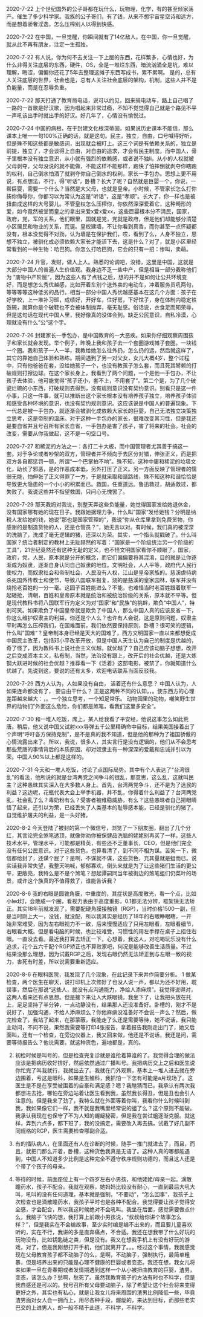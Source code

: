   
2020-7-22   上个世纪国外的公子哥都在玩什么，玩物理，化学，有的甚至倾家荡产。催生了多少科学家。我族的公子哥们，有了钱，从来不想宇宙星空诗和远方，而是想着骄奢淫逸，怎么压榨别人以得到快感。

2020-7-22    在中国，一旦觉醒，你瞬间就有了14亿敌人。在中国，你一旦觉醒，就从此不再有朋友，注定一生孤独。

2020-7-22    有人说，你为何不去关注一下上层的东西，花样繁多，心情也好，为什么非得关注底层的东西，硬件，OS，全是一堆烂东西，暗流汹涌全是坑，难以理解，晦涩，偏偏你还花了5年去整理这摊子东西写成书，累不累啊。 是的，总有人关注底层的世界，社会也是，总有人关注社会底层的架构，机制，这些人并不是负能量，而是在忍辱负重。

2020-7-22    那天打通了教育局电话，说可以约见，回来骑电动车，路上自己唱了一路的一首歌是好汉歌，因为唱起来非常过瘾，不知不觉觉得自己就是个路见不平一声吼该出手时就出手的好汉。好几年了，心情没有愉悦过。

2020-7-24   中国的病根，在于封建文化根深蒂固，如果说历史课本不能信，那么课本上唯一一句100%正确的话，就是这句。民主，独立，自由，口号喊得好听，但是殊不知这些都是敏感词，出现就会被盯上。这三个词是有依赖关系的，独立是前提，独立了，才会谈得上自由，对自由的追求，才会有民主制度。而中国人，骨子里根本没有独立意识，从小就有强烈的依赖感，或者说不独li。从小的人权就被父母剥夺，父母没说的就不能做，不能这样不能那样，跑快了怕摔倒就剥夺你瞎跑的权利，自己倒水怕洒了就剥夺你自己倒水的权利，家长一手包办。思想上更不用说，有点想法，不行，得“听话”，卧槽？长大了呢？自然就是巨婴一个，你说，一帮巨婴，需要一个什么？当然是大父母，也就是皇帝。小时候，不管家长怎么打你揍你侮辱你，你都习以为常认为这是“听话”，这是“孝顺”。长大了，你一样也是被扭曲成这样的大号婴儿。不管皇权怎么压榨你，你依然深深爱着它，这种畸形的爱，如今竟然被堂而皇之的拿出来爱x爱x爱xx，这些巨婴根本分不清民，国家，政府，党，军的关系，他们眼里，国就是党，党就是政府，但是他们却能够分清楚小区居民和物业的关系，荒诞。皇权建墙，不让你看到真香，而你甚至一点怀疑都没有，根本没觉得不对劲，认为墙是在保护我们，哎，看到了么，人身不独立，思想不独立，被驯化成必须依赖大家长才能活下去，这是什么？对了，就是小区里经常看到的一种生物：哈巴狗。你怎么打哈巴狗，它会的只有一招：惨叫，卖萌。

2020-7-24  升官，发财，做人上人。熟悉的论调吧，没错，这里是中国，这就是大部分中国人的普遍人生价值观。我身边不乏一些中产，但是相当一部分我称他们为 ”废物中产阶层“，因为这些人有了点钱之后，想的并不是如何让公共环境变好，而是想怎么秀优越感，比如开着车别个送外卖的电动车，冲着服务员吼两句，等等等等这种低劣的品行。相当一部分中国人秀优越感基本在这几个方面：孩子在好学校，上一堆补习班，成绩好，开好车，住好房，下好馆子，身在体制内稳定铁饭碗，就算你是个破鞋也不会被体制抛弃，毫无耻感。俗话说，衣食足而知荣辱，但是这句话在现代中国人里，我好像真的没体会到。缺乏公民意识，自私冷漠，心理就没有什么”公“这个字。

2020-7-26  封建家长一手包办，是中国教育的一大恶疾。如果你仔细观察周围孩子和家长就会发现。举个例子，昨晚上我和孩子去一个套圈游戏摊子套圈。一块钱一个圈。我和孩子一人一半，我教给她怎么往外扔，怎么扔的远，然后就这样了，其它的靠她自己体验和熟练。期间遇到了另一对父女，女儿大概4岁，整个过程中，只有他爸爸在套，没给她孩子一个，也没有教孩子怎么套，而且死其掰赖的打破规则打擦边球。在这个家长身上，我看到了两个问题，一个是他一手包办，不让孩子去体验，他可能觉得“孩子还小，套不上，不用套了”。第二个是，为了几个破瓷烂碗的小东西，打破规则去得到，没有规则意识没有契约意识。别看只是这一件小事，只这一件事，就可以推断出这个家长根本没有培养孩子独立，培养孩子体验和感受各种环境的意识，也没有契约规则意识。这应该说是中国人的普遍现象。下一代总是被一手包办，就逐渐会被驯化成依赖大家长的巨婴，自己无法独立决策独立思考，这是帝制的温床。对于这种一手包办的家长，很难改变其习性，但是我还是要自省并且号召所有家长自省，一手包办是害了孩子，害了将来的社会。社会的改变，需要从你我做起，这不是一句空口号。

2020-7-27  和稀泥的方法之一：各打二十大板，而中国管理者尤其善于搞这一套。对于争论或者吵架的双方，管理者并不倾向于去区分对错，伸张正义，而是把双方各自都惩罚一顿，所谓“一个巴掌拍不响”。殊不知，这种中庸和稀泥的垃圾文化，助长了邪恶，是的作恶成本低，另外打压了正义。另一方面反映了管理者的懦弱无能，怕伸张了正义得罪了一方，于是就采取和谐路线，殊不知这种和谐恰恰是导致更大隐患的一个小小的积累而已。救国，任重道远。鲁迅救过，胡适救过，都失败了。我说这些并不指望救国，只问心无愧罢了。

2020-7-29  那天我妈对我说，别整天弄这些负能量，她觉得国家发给她退休金，没有国家哪有她的现在日子。我跟她据理力争，什么叫”国家“发给她钱？分明是纳税人发给她的钱，她说”那也是国家管理的“，我说”你从仓库里拿到免费货物，你感谢的是制造货物的人，还是仓管员？”，她无言以对。有时候，我们真的被深深的洗脑了，洗成了毫无逻辑的猪，还深以为荣。其实，一个指头就戳破了。什么叫国家？统治者制定的教材上无耻赫然的写着：“国家是一个阶级统治另一个阶级的工具”，21世纪竟然还有这种无耻的定义，也不怪文明国家看你不顺眼了。国家，政府，党，人民，原本就是分开的概念，而它们偏偏要将其混淆，目的就是让你逐渐成为奴隶，逐渐自身认同自己奴隶的地位。文明社会，人人平等，政府代人民行使权力，而奴隶社会和帝制社会，人民没有人权，江山是皇帝家族的。慈溪虐待病杀死国外传教士和使节，导致八国联军报复，烧的是慈溪的皇家园林，联军并没有烧抢老百姓的一分一毫。这园子百姓能进么？不能，也难怪当时老百姓跟着联军一起砸抢，清朝，百姓和皇帝原本就是统治和被统治阶级的关系，原本就不平等。但是现代教科书将八国联军行为定义为对“国家”和“民族”的挑衅，欺负“中国人”，特别可笑。如果欺负了中国皇帝就是欺负了中国人，那么中国人真的应该反省一下，你这么维护奴隶主的利益，你还是个人么？也许有人会说，这是原则问题，奴隶主平时再怎么压榨我们，在国难面前，我们依然要保持原则，卧槽？很可笑的逻辑，什么叫”国难“？皇帝制本身已经是天大的国难了，西方文明国家一直以来都想促成中国民主改革，包括邓小平改革开放，但是中国人天生认为自己的制度是优越的，奇了怪了，因为教科书上说社会主义优越，就优越了？自己应该动脑子想想，改开之后变成资本主义，私有制，当然，法治没有跟上，改开后的社会优越，还是大炼钢大跃进时候的社会优越？推荐看一下《活着》这部电影，被禁了，你就知道什么优越了。先说到这，要说的还有太多，欢迎电话联系当面反驳我。

2020-7-29 西方人认为，人如果没有自由， 活着还有什么意思？ 中国人认为，人如果连命都没有了， 要自由干什么？ 正是这两种不同的认知，，。使东西方的心理差距越来越大：，。一个独立思考，一个知足常乐。 动物园里的动物，嘲笑野生世界的动物们”外面这么危险，你们都是煞笔，看我们这里多安全“。

2020-7-30  和一堆人吃饭，席上，某人给我看了平安经，他说这事怎么如此荒唐。稍后，他又说中国又试射xxx导弹五千公里精确命中目标，结果美国接着出了个声明“呼吁各方保持克制”，是不是真的我不知道，但是他的那种为了祖国骄傲的心情流露出来了。所以，我说，很多人，其实言行是没有逻辑的，他们从不会思考那些荒唐的事情背后的本质原因，却对奴隶主有一种深深的爱戴和忠诚并引以为荣。中国人90%以上都是这样的。

2020-7-31  今天和一堆人吃饭，讨论了点国际局势。其中有个人表达了“台湾很乱”的看法，他所说的就是台湾两党之间争斗的很乱，那意思，这么乱，这就叫民主？这种愚昧其实深入在大多数人身上。首先，台湾两党争斗，还不是为了选民的利益？这边呢，花瓶代表大会上举手机器，并不乱，你得着什么利益了？台湾两党乱，社会乱了么？毒奶粉有么？受害者被维稳威胁，有么？这些愚昧者自己把眼睛悟了起来，还引以为荣，已经丢失了人类基本的耻辱感本能，已经是驯化的猪了。自觉维护屠夫的利益，是一头好猪。

2020-8-2   今天登陆了被封的第一个微信号，浏览了一下朋友圈，翻出了几个分红，其言论完全煞笔透顶，就像你劝你被保健品洗脑的姥姥别再买了一样。这些人技术水平，管理水平，可能都是精英，有些还不乏董事长，CEO，但是他们完全没有任何公民意识。对于这些货色，也算看清了，到不同不相为谋。苦笑一下，微信都给封了，还谋个屁了？是啊，不谋就不谋，这些货色，充其量就是蛆而已。说实话我非常失望，我整天呐喊，郁郁寡欢，倒头来就是为了让这些猪们生活的更公平，更敞亮，我特么是不是个煞笔？想起谭嗣同当年被街边的煞笔蛆们仍菜叶的场景，或许这个族真的不值得救了，谁能告诉我？

2020-8-6  我的右眼是圆锥角膜，中重度的，其症状是高度散光，看一个点，比如小led灯，会散成一个圈，看视力表由于高度重影，0.1都无法分辨，框架镜无法矫正。其实18年前就发现了，需要配硬角膜接触镜（RGP），当时价格1500一副，但是当时刚上大一，没钱，就没配，所以我其实是经历了18年的右眼睁眼瞎，一开始非常难受，因为左右眼视力不一致，后来慢慢适应了只用左眼看，左眼看细节，右眼看大概。但是看电脑的时候，也比较难受，习惯性的用左手撑在桌子上捂住右眼。一直没去看。最近我打算去矫正一下，心想着，我这人，对吃喝玩乐没有什么追求，花个五六千配个RGP矫正也不算败家吧，何况是能够改善生活质量。不过结果没那么理想，因为试戴RGP之后，发现右眼仍然无法矫正到与左眼一致的视力，害死有时差，所以说需要重新适应。

2020-8-6 在眼科医院，我发现了几个现象，在此记录下来并作简要分析。
1  做某检查，两个医生在聊天，说打印机上次修好了也没人说一声，都以为还不好用，耽误事，然后在那说“这些人，就没有点沟通能力，净给人添麻烦”。我觉得说得对，这两人看来还有点思想。但是接下来让人大跌眼镜。我坐下了，让我把头放在托上，足足坚持了半分钟，一点动静没有，结果那人还没准备好。卧槽的，刚才不是说好了，加强沟通，不给人添麻烦么？你他麻痹没准备好不会说一声么？然后，做完检查了，我站了起来，在那蒙蔽，我能走了么还是需要等待，她不说话，我只能主动问，不问不说，果然我需要等打印4张报告，拿着报告我刚走出门了，她又后面叫，还有一个检查，在旁边仪器上，我又回来做，他还是不说话，我还是问，需要等待报告么？他说需要。就这种货色，遍地都是，真的。

2. 初检时候是叫号的，但是检查完复诊就是谁抢着算谁的了。我觉得合理的做法应该是把病历收好排好，然后依然通过广播叫号。我把病历交上之后和医生说你忙完了叫我就行，我就出去了。我就在门外观察，基本上一堆人进去就在旁边围着，亏这是眼科，如果是生殖科，我抓怕一下怎有可能是a片现场了。这医生是不是在享受被围着的自豪和满足感？嗯？我瞎猜而已。我承认有两次我都想进去抢，哪怕在旁边站着让医生看到我，虽然我长得丑，但是丑也会引人注意的。但是我来了劲了，我特么就在外面等着你叫，我看你什么时候叫到我，我如果像它们一样，我不就是我嘴里经常说的蛆了么？这个原则不能破。我承认我现在也保守了不为人知的龌龊秘密，但是我在尝试蛆逐渐克服。就这样，弄到六点多，都下班了，我的没搞定，需要改入再去搞，试戴了好几副不同规格的RGP，医生需要检查哪副合适。

3. 有的插队病人，在里面还有人在诊断的时候，随手一推门就进去了，而且，而且，就把门那么开着，卧槽，这种货色我真是无语了。这种人真的哪都能遇到，中国人不知道多少比例是这种完全不遵守秩序规则功德的，而且这人还是个带了个孩子的母亲。

4. 等待的时候，前面座位上有一个四岁左右小男孩，和他姥姥/母亲一起。滴散瞳药水，孩子不配合。我就在观察，她妈妈比较没有耐心，一直到最后大吼大叫，吼叫的没有任何道理，基本就是强制，“不要动”，“怎么回事”，我孩子上次检查也是滴散瞳药水，我孩子平时也是各种不配合。我觉得要让孩子觉得安全感，才会配合，所以我这时候绝对不会吼叫。我坐在后面，感觉需要做点什么，我脑子飞快的想，我打算上前跟小男孩说，“叔叔给你讲个故事怎么样？”，但是我实在不会编故事，至少实时编是编不出来的，而且要儿童喜欢听的，实在不行，我讲的多是直奔痛点，不合适。我还在想我带了什么好玩的玩物没有，比如钥匙链之类，但是没有。我又在想我手机上有没有好玩的游戏，对了，但是我刚想打开手机，他们就离开了。。。经过这个事情，我就感觉现在父母教育孩子都不动脑子的么，是啊，不动脑子，强制执行，最简单粗暴，但是培养出来的只能是心理不健康的巨婴或者变态。我还在想，我女儿将来如果一旦在青春期或者发情期遇到这样一个从小被扭曲教育的巨婴，渣男，变态，该怎么办？愁啊，愁死了。虽然我教育孩子的方法有时也不科学，但是我自感还是可以的。我号召所有父母要动脑子，除了希望让这个社会将来变得更好之外，其实也有私心，就是让我女儿将来周围的渣男比例降低一些，毕竟渣男面对女人会一拥而上，用尽各种手段，龌龊的，来达到目标，而那些老实巴交的上进男人，却一般不精于此道，不科学，不科学。
